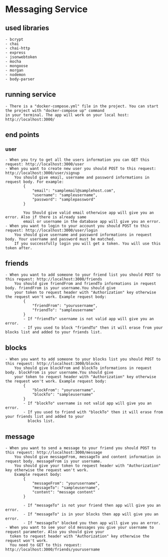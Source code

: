 # Messaging Service

## used libraries
	- bcrypt
	- chai
	- chai-http
	- express
	- jsonwebtoken
	- mocha
	- mongoose
	- morgan
	- nodemon
	- body-parser

## running service
	- There is a "docker-compose.yml" file in the project. You can start the project with "docker-compose up" command
	in your terminal. The app will work on your local host: http://localhost:3000/
   
## end points

### user
	- When you try to get all the users information you can GET this request: http://localhost:3000/user
	- When you want to create new user you should POST to this request: http://localhost:3000/user/signup
		You should give email, username and password informations in request body. For example:
        	{
            	"email": "samplemail@samplehost.com",
                "username": "sampleusername",
                "password": "samplepassword"
            }
            
            You Should give valid email otherwise app will give you an error. Also if there is already same 
            email or username in the database app will give you an error.
    - When you want to login to your account you should POST to this request: http://localhost:3000/user/login
    	You should give username and password informations in request body. Your username and password must be matched.
        If you successfully login you will get a token. You will use this token after.

## friends 
	- When you want to add someone to your friend list you should POST to this request: http://localhost:3000/friends
		You should give friendFrom and friendTo informations in request body. friendFrom is your username.You should give
        your token to request header with "Authorization" key otherwise the request won't work. Example request body:
        	{
            	"friendFrom": "yourusername",
                "friendTo": "sampleusername"
            }
            - If "friendTo" username is not valid app will give you an error. 
            - If you used to block "friendTo" then it will erase from your blocks list and added to your friends list.

## blocks
	- When you want to add someone to your blocks list you should POST to this request: http://localhost:3000/blocks
		You should give blockFrom and blockTo informations in request body. blockFrom is your username.You should give
        your token to request header with "Authorization" key otherwise the request won't work. Example request body:
        	{
            	"blockFrom": "yourusername",
                "blockTo": "sampleusername"
            }
            - If "blockTo" username is not valid app will give you an error. 
            - If you used to friend with "blockTo" then it will erase from your friends list and added to your 
              blocks list.
              
## message
	- When you want to send a message to your friend you should POST to this request: http://localhost:3000/message
		You should give messageFrom, messageTo and content information in request body. messageFrom is your username.
        You should give your token to request header with "Authorization" key otherwise the request won't work.
        Example request body:
        	{
            	"messageFrom": "yourusername",
                "messageTo": "sampleusername",
                "content": "message content"
            }
            
            - If "messageTo" is not your friend then app will give you an error.
            - If "messageTo" is in your blocks then app will give you an error.
            - If "messageTo" blocked you then app will give you an error.
    - When you want to see your old messages you give your username to request parameter. Also you should give your 
      token to request header with "Authorization" key otherwise the request won't work.
      You need to GET to this request: http://localhost:3000/friends/yourusername
